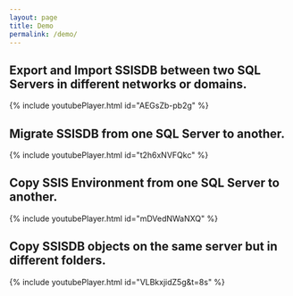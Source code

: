 ```yaml
---
layout: page
title: Demo
permalink: /demo/
---
```


## Export and Import SSISDB between two SQL Servers in different networks or domains. 
{% include youtubePlayer.html id="AEGsZb-pb2g" %}

## Migrate SSISDB from one SQL Server to another.
{% include youtubePlayer.html id="t2h6xNVFQkc" %}

## Copy SSIS Environment from one SQL Server to another.
{% include youtubePlayer.html id="mDVedNWaNXQ" %}

## Copy SSISDB objects on the same server but in different folders.
{% include youtubePlayer.html id="VLBkxjidZ5g&t=8s" %}

